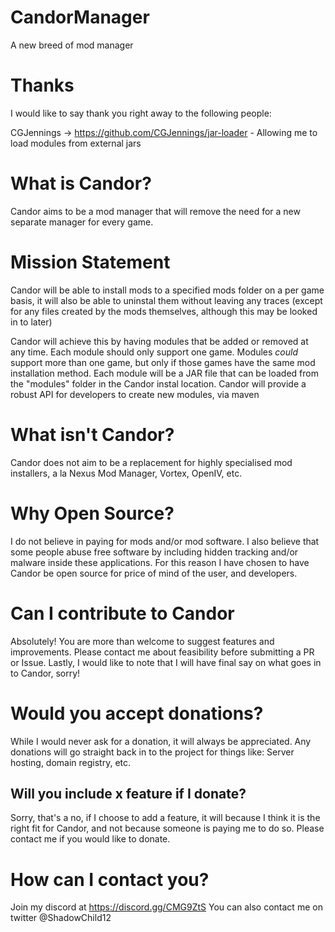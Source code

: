 # CandorManager
A new breed of mod manager

# Thanks
I would like to say thank you right away to the following people:

CGJennings -> https://github.com/CGJennings/jar-loader - Allowing me to load modules from external jars


# What is Candor?
Candor aims to be a mod manager that will remove the need 
for a new separate manager for every game.

# Mission Statement
Candor will be able to install mods to a specified mods folder on a per game basis,
it will also be able to uninstal them without leaving any traces 
(except for any files created by the mods themselves, although this may be looked in to later)

Candor will achieve this by having modules that be added or removed at any time.
Each module should only support one game.
Modules _could_ support more than one game, but only if those games have the same mod installation method.
Each module will be a JAR file that can be loaded from the "modules" folder in the Candor instal location.
Candor will provide a robust API for developers to create new modules, via maven

# What isn't Candor?
Candor does not aim to be a replacement for highly specialised mod installers, a la Nexus Mod Manager, Vortex, OpenIV, etc.

# Why Open Source?
I do not believe in paying for mods and/or mod software.
I also believe that some people abuse free software by including hidden tracking and/or malware inside these applications.
For this reason I have chosen to have Candor be open source for price of mind of the user, and developers.

# Can I contribute to Candor
Absolutely! You are more than welcome to suggest features and improvements.
Please contact me about feasibility before submitting a PR or Issue.
Lastly, I would like to note that I will have final say on what goes in to Candor, sorry!

# Would you accept donations?
While I would never ask for a donation, it will always be appreciated.
Any donations will go straight back in to the project for things like:
Server hosting, domain registry, etc.

## Will you include x feature if I donate?
Sorry, that's a no, if I choose to add a feature, it will because I think it is the right fit for Candor,
and not because someone is paying me to do so.
Please contact me if you would like to donate.

# How can I contact you?
Join my discord at https://discord.gg/CMG9ZtS
You can also contact me on twitter @ShadowChild12
